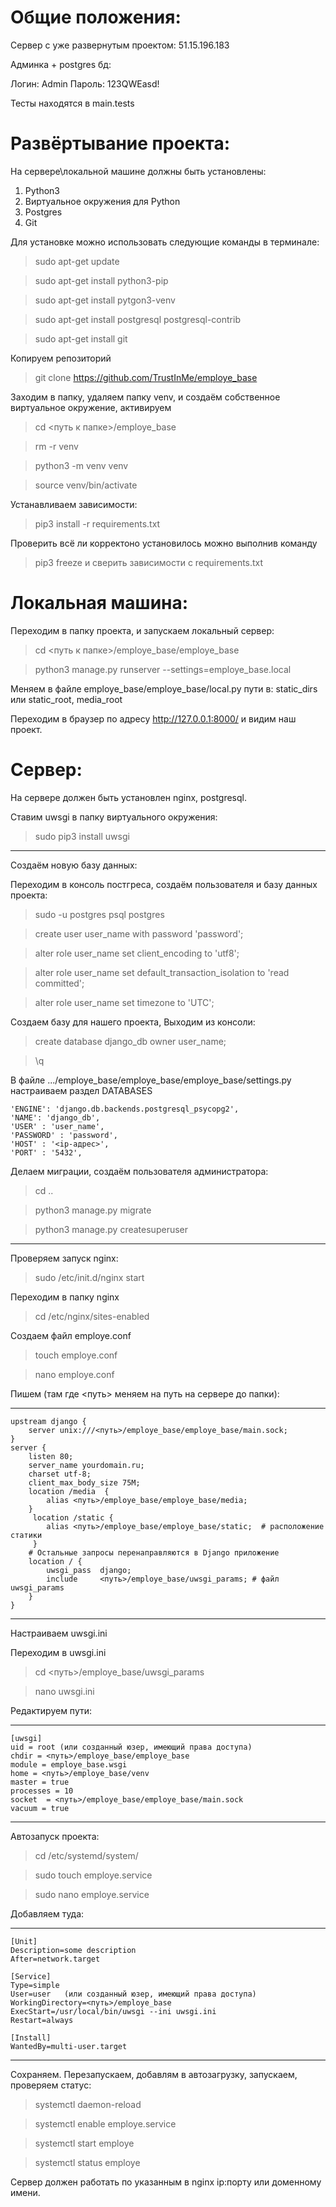 # Общие положения:

Сервер c уже развернутым проектом: 51.15.196.183

Админка + postgres бд:

Логин: Admin
Пароль: 123QWEasd!

Тесты находятся в main.tests



# Развёртывание проекта:

На сервере\локальной машине должны быть установлены:
1) Python3
2) Виртуальное окружения для Python
3) Postgres
4) Git

Для установке можно использовать следующие команды в терминале:

> sudo apt-get update

> sudo apt-get install python3-pip

> sudo apt-get install pytgon3-venv

> sudo apt-get install postgresql postgresql-contrib

> sudo apt-get install git

Копируем репозиторий 
> git clone https://github.com/TrustInMe/employe_base

Заходим в папку, удаляем папку venv, и создаём собственное виртуальное окружение, активируем

> cd <путь к папке>/employe_base

> rm -r venv

> python3 -m venv venv

> source venv/bin/activate

Устанавливаем зависимости:
> pip3 install -r requirements.txt

Проверить всё ли корректоно установилось можно выполнив команду
> pip3 freeze
и сверить зависимости с requirements.txt

# Локальная машина:


Переходим в папку проекта, и запускаем локальный сервер:

> cd <путь к папке>/employe_base/employe_base

> python3 manage.py runserver --settings=employe_base.local

Меняем в файле employe_base/employe_base/local.py пути  в:
static_dirs или static_root, media_root

Переходим в браузер по адресу http://127.0.0.1:8000/ и видим наш проект.



# Сервер:
На сервере должен быть установлен nginx, postgresql.

Ставим uwsgi в папку виртуального окружения:
> sudo pip3 install uwsgi
______

Создаём новую базу данных:

Переходим в консоль постгреса, создаём пользователя и базу данных проекта:
> sudo -u postgres psql postgres

> create user user_name with password 'password';

> alter role user_name set client_encoding to 'utf8';

> alter role user_name set default_transaction_isolation to 'read committed';

> alter role user_name set timezone to 'UTC';

Создаем базу для нашего проекта, Выходим из консоли:
> create database django_db owner user_name;

> \q

В файле .../employe_base/employe_base/employe_base/settings.py настраиваем раздел DATABASES

    'ENGINE': 'django.db.backends.postgresql_psycopg2',
    'NAME': 'django_db',
    'USER' : 'user_name',
    'PASSWORD' : 'password',
    'HOST' : '<ip-адрес>',
    'PORT' : '5432',

Делаем миграции, создаём пользователя администратора:
> cd ..

> python3 manage.py migrate

> python3 manage.py createsuperuser
____________________


Проверяем запуск nginx:
> sudo /etc/init.d/nginx start

Переходим в папку nginx
> cd /etc/nginx/sites-enabled

Создаем файл employe.conf
> touch employe.conf

> nano employe.conf

Пишем (там где <путь> меняем на путь на сервере до папки):
__________________
    upstream django {
        server unix:///<путь>/employe_base/employe_base/main.sock; 
    }
    server {
        listen 80; 
        server_name yourdomain.ru; 
        charset utf-8; 
        client_max_body_size 75M; 
        location /media  {
            alias <путь>/employe_base/employe_base/media; 
        }
         location /static {
            alias <путь>/employe_base/employe_base/static;  # расположение статики
         }
        # Остальные запросы перенаправляются в Django приложение
        location / {
            uwsgi_pass  django;
            include     <путь>/employe_base/uwsgi_params; # файл uwsgi_params
        }
    }
_____________________

Настраиваем uwsgi.ini

Переходим в uwsgi.ini
> cd <путь>/employe_base/uwsgi_params

> nano uwsgi.ini

Редактируем пути:
_________
    [uwsgi]
    uid = root (или созданный юзер, имеющий права доступа)
    chdir = <путь>/employe_base/employe_base
    module = employe_base.wsgi
    home = <путь>/employe_base/venv 
    master = true
    processes = 10 
    socket  = <путь>/employe_base/employe_base/main.sock 
    vacuum = true
_________


Автозапуск проекта:
> cd /etc/systemd/system/

> sudo touch employe.service

> sudo nano employe.service

Добавляем туда:
_______________
    [Unit]
    Description=some description
    After=network.target

    [Service]
    Type=simple
    User=user   (или созданный юзер, имеющий права доступа)
    WorkingDirectory=<путь>/employe_base
    ExecStart=/usr/local/bin/uwsgi --ini uwsgi.ini
    Restart=always

    [Install]
    WantedBy=multi-user.target
_______________


Сохраняем. 
Перезапускаем, добавлям в автозагрузку, запускаем, проверяем статус:

> systemctl daemon-reload

> systemctl enable employe.service

> systemctl start employe

> systemctl status employe

Сервер должен работать по указанным в nginx ip:порту или доменному имени.
